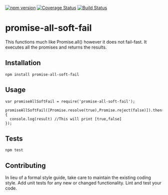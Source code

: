 [![npm version](https://badge.fury.io/js/promise-all-soft-fail.svg)](https://badge.fury.io/js/promise-all-soft-fail)
[![Coverage Status](https://coveralls.io/repos/github/bialesdaniel/promise-all-soft-fail/badge.svg?branch=master)](https://coveralls.io/github/bialesdaniel/promise-all-soft-fail?branch=master)
[![Build Status](https://travis-ci.org/bialesdaniel/promise-all-soft-fail.svg?branch=master)](https://travis-ci.org/bialesdaniel/promise-all-soft-fail)


# promise-all-soft-fail
This functions much like Promise.all() however it does not fail-fast. It executes all the promises and returns the results.


## Installation

  `npm install promise-all-soft-fail`

## Usage

    var promiseAllSoftFail = require('promise-all-soft-fail');

    promiseAllSoftFail([Promise.resolve(true),Promise.reject(false)]).then((result)=>{
      console.log(result) //This will print [true,false]
    });


## Tests

  `npm test`

## Contributing

In lieu of a formal style guide, take care to maintain the existing coding style. Add unit tests for any new or changed functionality. Lint and test your code.